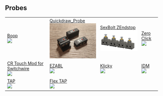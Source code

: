 ## Probes

<table>
<tr>
<td><a href="https://github.com/PrintersForAnts/Boop">Boop</br>
  <img src="https://github.com/PrintersForAnts/Boop/raw/main/beta_3/Images/def70163-3fc1-4d16-b291-b5826ff7d52b.png" style="width:200px;"/></a></br></td>
<td><a href="https://github.com/Annex-Engineering/Quickdraw_Probe">Quickdraw_Probe</br>
  <img src="https://github.com/Annex-Engineering/Quickdraw_Probe/raw/main/Images/Evolution.jpg" style="width:200px;"/></a></br></td>
<td><a href="https://github.com/VoronDesign/VoronUsers/tree/master/printer_mods/hartk1213/Voron2.4_SexBolt_ZEndstop">SexBolt ZEndstop</br>
  <img src="https://github.com/VoronDesign/VoronUsers/raw/master/printer_mods/hartk1213/Voron2.4_SexBolt_ZEndstop/Images/9.png" style="width:200px;"/></a></br></td>
<td><a href="https://github.com/zruncho3d/ZeroClick">Zero Click</br>
  <img src="https://github.com/zruncho3d/ZeroClick/raw/main/Renders/rear.png" style="width:200px;"/></a></br></td>
</tr>
  <tr>
    <td><a href="https://www.printables.com/fr/model/260473-voron-stealthburner-cr-touch-mod-for-switchwire-to">CR Touch Mod for Switchwire</br>
      <img src="https://media.printables.com/media/prints/260473/images/2328362_c0f1308a-2752-4980-95d8-348c2d820c45/thumbs/inside/1280x960/png/sb_cr_fullview.webp"style="width:200px;"/></a></br></td>
  <td><a href="https://www.printables.com/fr/model/260919-voron-stealthburner-ezabl-mount-adlx-remix-for-12m">EZABL</br>
      <img src="https://media.printables.com/media/prints/260919/images/2331407_aa40fdbc-b0d2-4e1f-b589-d61777c68005/thumbs/inside/1280x960/png/image_2022-08-17_160530948.webp"style="width:200px;"/></a></br></td>
  <td><a href="https://github.com/jlas1/Klicky-Probe">Klicky</br>
      <img src="https://github.com/jlas1/Klicky-Probe/raw/main/Probes/KlickyNG/Photos/klickyNG.png"style="width:200px;"/></a></br></td>
  <td><a href="https://github.com/ModularPrintingSystem/IDM">IDM</br>
      <img src="https://3do.eu/5493-thickbox_default/idm-scanner-leveling-sensor-compatible-with-klipper.jpg"style="width:200px;"/></a></br></td>
  </tr>
  <tr>
    <td><a href="https://github.com/VoronDesign/Voron-Tap">TAP</br>
      <img src="https://www.3dlabtech.ca/wp-content/uploads/2022/12/Voron-Tap-kit.jpg"style="width:200px;"/></a></br></td>
     <td><a href="https://github.com/andrewmcgr/FlexTAP">Flex TAP</br>
      <img src="https://github.com/andrewmcgr/FlexTAP/raw/main/Images/front.jpg"style="width:200px;"/></a></br></td>
  </tr>
</table>
